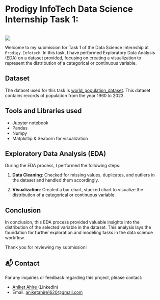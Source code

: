 # Prodigy InfoTech Data Science Internship Task 1:
<br>
<img src="https://github.com/kindo-tk/PRODIGY_DS_01/blob/main/ds1.png"   >

Welcome to my submission for Task 1 of the Data Science Internship at `Prodigy Infotech`. In this task, I have performed Exploratory Data Analysis (EDA) on a dataset provided, focusing on creating a visualization to represent the distribution of a categorical or continuous variable.

## Dataset

The dataset used for this task is <a href="https://data.worldbank.org/indicator/SP.POP.TOTL">world_population_dataset</a>. This dataset contains records of population from the year 1960 to 2023. 

## Tools and Libraries used
- Jupyter notebook
- Pandas
- Numpy
- Matplotlip & Seaborn for visualization



## Exploratory Data Analysis (EDA)

During the EDA process, I performed the following steps:

1. **Data Cleaning**: Checked for missing values, duplicates, and outliers in the dataset and handled them accordingly.

2. **Visualization**: Created a bar chart, stacked chart to visualize the distribution of a categorical or continuous variable. 



## Conclusion

In conclusion, this EDA process provided valuable insights into the distribution of the selected variable in the dataset. This analysis lays the foundation for further exploration and modeling tasks in the data science workflow.

Thank you for reviewing my submission!

## 📬 Contact

For any inquiries or feedback regarding this project, please contact:

- <a>[Aniket Ahire ](www.linkedin.com/in/aniket-ahire-27a5ab265/)(LinkedIn)</a>
- Email: aniketahire1620@gmail.com
